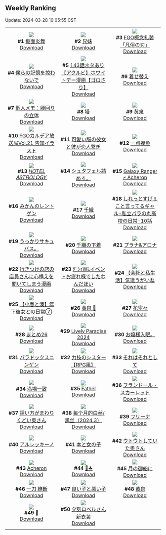 ## Weekly Ranking
Update: 2024-03-28 10:05:55 CST

|      |      |      |
| :----: | :----: | :----: |
| ![](https://i.pixiv.re/c/240x480/img-master/img/2024/03/21/00/00/43/117103109_p0_master1200.jpg)<br>**#1** [仮面炎舞](https://www.pixiv.net/artworks/117103109)<br>[Download](https://i.pixiv.re/img-original/img/2024/03/21/00/00/43/117103109_p0.jpg) | ![](https://i.pixiv.re/c/240x480/img-master/img/2024/03/20/18/16/52/117091845_p0_master1200.jpg)<br>**#2** [兄妹](https://www.pixiv.net/artworks/117091845)<br>[Download](https://i.pixiv.re/img-original/img/2024/03/20/18/16/52/117091845_p0.jpg) | ![](https://i.pixiv.re/c/240x480/img-master/img/2024/03/21/00/01/01/117103150_p0_master1200.jpg)<br>**#3** [FGO概念礼装「凡俗の刃」](https://www.pixiv.net/artworks/117103150)<br>[Download](https://i.pixiv.re/img-original/img/2024/03/21/00/01/01/117103150_p0.png) |
| ![](https://i.pixiv.re/c/240x480/img-master/img/2024/03/20/22/44/51/117100420_p0_master1200.jpg)<br>**#4** [僕らの記憶を掠わないで](https://www.pixiv.net/artworks/117100420)<br>[Download](https://i.pixiv.re/img-original/img/2024/03/20/22/44/51/117100420_p0.jpg) | ![](https://i.pixiv.re/c/240x480/img-master/img/2024/03/21/18/02/26/117119378_p0_master1200.jpg)<br>**#5** [143話ネタあり【アクルビ】ホワイトデー漫画【ゴロさり】](https://www.pixiv.net/artworks/117119378)<br>[Download](https://i.pixiv.re/img-original/img/2024/03/21/18/02/26/117119378_p0.jpg) | ![](https://i.pixiv.re/c/240x480/img-master/img/2024/03/21/00/00/29/117103073_p0_master1200.jpg)<br>**#6** [着せ替え](https://www.pixiv.net/artworks/117103073)<br>[Download](https://i.pixiv.re/img-original/img/2024/03/21/00/00/29/117103073_p0.jpg) |
| ![](https://i.pixiv.re/c/240x480/img-master/img/2024/03/21/06/00/07/117109246_p0_master1200.jpg)<br>**#7** [個人メモ：腰回りの立体](https://www.pixiv.net/artworks/117109246)<br>[Download](https://i.pixiv.re/img-original/img/2024/03/21/06/00/07/117109246_p0.jpg) | ![](https://i.pixiv.re/c/240x480/img-master/img/2024/03/22/07/30/03/117137029_p0_master1200.jpg)<br>**#8** [塔](https://www.pixiv.net/artworks/117137029)<br>[Download](https://i.pixiv.re/img-original/img/2024/03/22/07/30/03/117137029_p0.jpg) | ![](https://i.pixiv.re/c/240x480/img-master/img/2024/03/20/00/00/47/117072303_p0_master1200.jpg)<br>**#9** [黄泉](https://www.pixiv.net/artworks/117072303)<br>[Download](https://i.pixiv.re/img-original/img/2024/03/20/00/00/47/117072303_p0.jpg) |
| ![](https://i.pixiv.re/c/240x480/img-master/img/2024/03/20/16/14/37/117088849_p0_master1200.jpg)<br>**#10** [FGOカルデア放送局Vol.21 告知イラスト](https://www.pixiv.net/artworks/117088849)<br>[Download](https://i.pixiv.re/img-original/img/2024/03/20/16/14/37/117088849_p0.png) | ![](https://i.pixiv.re/c/240x480/img-master/img/2024/03/20/12/00/39/117083858_p0_master1200.jpg)<br>**#11** [可愛い服の彼女と彼が恋人繋ぎ](https://www.pixiv.net/artworks/117083858)<br>[Download](https://i.pixiv.re/img-original/img/2024/03/20/12/00/39/117083858_p0.jpg) | ![](https://i.pixiv.re/c/240x480/img-master/img/2024/03/20/20/12/36/117095183_p0_master1200.jpg)<br>**#12** [一点摸鱼](https://www.pixiv.net/artworks/117095183)<br>[Download](https://i.pixiv.re/img-original/img/2024/03/20/20/12/36/117095183_p0.jpg) |
| ![](https://i.pixiv.re/c/240x480/img-master/img/2024/03/21/00/02/04/117103261_p0_master1200.jpg)<br>**#13** [𝐻𝑂𝑇𝐸𝐿 𝐴𝑆𝑇𝑅𝑂𝐿𝑂𝐺𝑌](https://www.pixiv.net/artworks/117103261)<br>[Download](https://i.pixiv.re/img-original/img/2024/03/21/00/02/04/117103261_p0.jpg) | ![](https://i.pixiv.re/c/240x480/img-master/img/2024/03/21/09/35/19/117111828_p0_master1200.jpg)<br>**#14** [シュタフェル詰め４。](https://www.pixiv.net/artworks/117111828)<br>[Download](https://i.pixiv.re/img-original/img/2024/03/21/09/35/19/117111828_p0.jpg) | ![](https://i.pixiv.re/c/240x480/img-master/img/2024/03/22/12/44/18/117141352_p0_master1200.jpg)<br>**#15** [Galaxy Ranger 🗲 Acheron](https://www.pixiv.net/artworks/117141352)<br>[Download](https://i.pixiv.re/img-original/img/2024/03/22/12/44/18/117141352_p0.jpg) |
| ![](https://i.pixiv.re/c/240x480/img-master/img/2024/03/22/22/13/07/117154146_p0_master1200.jpg)<br>**#16** [みかんのレントゲン](https://www.pixiv.net/artworks/117154146)<br>[Download](https://i.pixiv.re/img-original/img/2024/03/22/22/13/07/117154146_p0.jpg) | ![](https://i.pixiv.re/c/240x480/img-master/img/2024/03/22/19/50/52/117149626_p0_master1200.jpg)<br>**#17** [千織](https://www.pixiv.net/artworks/117149626)<br>[Download](https://i.pixiv.re/img-original/img/2024/03/22/19/50/52/117149626_p0.jpg) | ![](https://i.pixiv.re/c/240x480/img-master/img/2024/03/21/00/02/23/117103297_p0_master1200.jpg)<br>**#18** [しれっとすげぇこと言ってるギャル-私立パラの丸高校の日常-10話](https://www.pixiv.net/artworks/117103297)<br>[Download](https://i.pixiv.re/img-original/img/2024/03/21/00/02/23/117103297_p0.jpg) |
| ![](https://i.pixiv.re/c/240x480/img-master/img/2024/03/21/01/20/06/117105747_p0_master1200.jpg)<br>**#19** [うっかりサキュバス。](https://www.pixiv.net/artworks/117105747)<br>[Download](https://i.pixiv.re/img-original/img/2024/03/21/01/20/06/117105747_p0.jpg) | ![](https://i.pixiv.re/c/240x480/img-master/img/2024/03/21/18/15/12/117119942_p0_master1200.jpg)<br>**#20** [千織の下着](https://www.pixiv.net/artworks/117119942)<br>[Download](https://i.pixiv.re/img-original/img/2024/03/21/18/15/12/117119942_p0.png) | ![](https://i.pixiv.re/c/240x480/img-master/img/2024/03/20/00/00/50/117072314_p0_master1200.jpg)<br>**#21** [プラナ&アロナ](https://www.pixiv.net/artworks/117072314)<br>[Download](https://i.pixiv.re/img-original/img/2024/03/20/00/00/50/117072314_p0.jpg) |
| ![](https://i.pixiv.re/c/240x480/img-master/img/2024/03/21/00/25/15/117104212_p0_master1200.jpg)<br>**#22** [行きつけの店の店員さんに心構えを聞いてしまう漫画](https://www.pixiv.net/artworks/117104212)<br>[Download](https://i.pixiv.re/img-original/img/2024/03/21/00/25/15/117104212_p0.jpg) | ![](https://i.pixiv.re/c/240x480/img-master/img/2024/03/20/20/38/27/117095989_p0_master1200.jpg)<br>**#23** [ﾀﾞｼｮWLイベントお疲れ様でしたわんだほい](https://www.pixiv.net/artworks/117095989)<br>[Download](https://i.pixiv.re/img-original/img/2024/03/20/20/38/27/117095989_p0.jpg) | ![](https://i.pixiv.re/c/240x480/img-master/img/2024/03/22/12/00/11/117140584_p0_master1200.jpg)<br>**#24** [【会社と私生活】気遣うがいね](https://www.pixiv.net/artworks/117140584)<br>[Download](https://i.pixiv.re/img-original/img/2024/03/22/12/00/11/117140584_p0.jpg) |
| ![](https://i.pixiv.re/c/240x480/img-master/img/2024/03/21/12/00/16/117113689_p0_master1200.jpg)<br>**#25** [【小春と湊】年下彼女との日常⑦](https://www.pixiv.net/artworks/117113689)<br>[Download](https://i.pixiv.re/img-original/img/2024/03/21/12/00/16/117113689_p0.png) | ![](https://i.pixiv.re/c/240x480/img-master/img/2024/03/21/22/44/46/117127618_p0_master1200.jpg)<br>**#26** [黄泉 🌹](https://www.pixiv.net/artworks/117127618)<br>[Download](https://i.pixiv.re/img-original/img/2024/03/21/22/44/46/117127618_p0.jpg) | ![](https://i.pixiv.re/c/240x480/img-master/img/2024/03/21/01/33/58/117104749_p0_master1200.jpg)<br>**#27** [花寧々](https://www.pixiv.net/artworks/117104749)<br>[Download](https://i.pixiv.re/img-original/img/2024/03/21/01/33/58/117104749_p0.jpg) |
| ![](https://i.pixiv.re/c/240x480/img-master/img/2024/03/21/23/54/00/117129837_p0_master1200.jpg)<br>**#28** [まとめ26](https://www.pixiv.net/artworks/117129837)<br>[Download](https://i.pixiv.re/img-original/img/2024/03/21/23/54/00/117129837_p0.jpg) | ![](https://i.pixiv.re/c/240x480/img-master/img/2024/03/22/21/30/15/117152650_p0_master1200.jpg)<br>**#29** [Lively Paradise 2024](https://www.pixiv.net/artworks/117152650)<br>[Download](https://i.pixiv.re/img-original/img/2024/03/22/21/30/15/117152650_p0.jpg) | ![](https://i.pixiv.re/c/240x480/img-master/img/2024/03/21/07/59/38/117110643_p0_master1200.jpg)<br>**#30** [お嬢様入眠。](https://www.pixiv.net/artworks/117110643)<br>[Download](https://i.pixiv.re/img-original/img/2024/03/21/07/59/38/117110643_p0.jpg) |
| ![](https://i.pixiv.re/c/240x480/img-master/img/2024/03/21/01/14/47/117105619_p0_master1200.jpg)<br>**#31** [パラドックスニンゲン](https://www.pixiv.net/artworks/117105619)<br>[Download](https://i.pixiv.re/img-original/img/2024/03/21/01/14/47/117105619_p0.png) | ![](https://i.pixiv.re/c/240x480/img-master/img/2024/03/22/19/25/36/117148968_p0_master1200.jpg)<br>**#32** [力技のシスター【RPG風】](https://www.pixiv.net/artworks/117148968)<br>[Download](https://i.pixiv.re/img-original/img/2024/03/22/19/25/36/117148968_p0.jpg) | ![](https://i.pixiv.re/c/240x480/img-master/img/2024/03/25/00/50/58/117126572_p0_master1200.jpg)<br>**#33** [それはそれとして](https://www.pixiv.net/artworks/117126572)<br>[Download](https://i.pixiv.re/img-original/img/2024/03/25/00/50/58/117126572_p0.jpg) |
| ![](https://i.pixiv.re/c/240x480/img-master/img/2024/03/21/16/33/13/117117884_p0_master1200.jpg)<br>**#34** [満場一致](https://www.pixiv.net/artworks/117117884)<br>[Download](https://i.pixiv.re/img-original/img/2024/03/21/16/33/13/117117884_p0.jpg) | ![](https://i.pixiv.re/c/240x480/img-master/img/2024/03/21/10/05/32/117112173_p0_master1200.jpg)<br>**#35** [Father](https://www.pixiv.net/artworks/117112173)<br>[Download](https://i.pixiv.re/img-original/img/2024/03/21/10/05/32/117112173_p0.jpg) | ![](https://i.pixiv.re/c/240x480/img-master/img/2024/03/21/07/46/15/117110499_p0_master1200.jpg)<br>**#36** [フランドール・スカーレット](https://www.pixiv.net/artworks/117110499)<br>[Download](https://i.pixiv.re/img-original/img/2024/03/21/07/46/15/117110499_p0.png) |
| ![](https://i.pixiv.re/c/240x480/img-master/img/2024/03/20/00/01/12/117072376_p0_master1200.jpg)<br>**#37** [誘い方がまわりくどい奥さん](https://www.pixiv.net/artworks/117072376)<br>[Download](https://i.pixiv.re/img-original/img/2024/03/20/00/01/12/117072376_p0.jpg) | ![](https://i.pixiv.re/c/240x480/img-master/img/2024/03/21/18/36/19/117118563_p0_master1200.jpg)<br>**#38** [每个月的白丝/黑丝（2024.3）](https://www.pixiv.net/artworks/117118563)<br>[Download](https://i.pixiv.re/img-original/img/2024/03/21/18/36/19/117118563_p0.jpg) | ![](https://i.pixiv.re/c/240x480/img-master/img/2024/03/20/00/01/03/117072356_p0_master1200.jpg)<br>**#39** [フリーナ](https://www.pixiv.net/artworks/117072356)<br>[Download](https://i.pixiv.re/img-original/img/2024/03/20/00/01/03/117072356_p0.png) |
| ![](https://i.pixiv.re/c/240x480/img-master/img/2024/03/20/02/04/56/117075748_p0_master1200.jpg)<br>**#40** [アルレッキーノ](https://www.pixiv.net/artworks/117075748)<br>[Download](https://i.pixiv.re/img-original/img/2024/03/20/02/04/56/117075748_p0.png) | ![](https://i.pixiv.re/c/240x480/img-master/img/2024/03/21/00/00/51/117103126_p0_master1200.jpg)<br>**#41** [本と女の子](https://www.pixiv.net/artworks/117103126)<br>[Download](https://i.pixiv.re/img-original/img/2024/03/21/00/00/51/117103126_p0.png) | ![](https://i.pixiv.re/c/240x480/img-master/img/2024/03/21/00/01/50/117103243_p0_master1200.jpg)<br>**#42** [ウトウトしていた奥さん](https://www.pixiv.net/artworks/117103243)<br>[Download](https://i.pixiv.re/img-original/img/2024/03/21/00/01/50/117103243_p0.jpg) |
| ![](https://i.pixiv.re/c/240x480/img-master/img/2024/03/21/19/01/21/117121062_p0_master1200.jpg)<br>**#43** [Acheron](https://www.pixiv.net/artworks/117121062)<br>[Download](https://i.pixiv.re/img-original/img/2024/03/21/19/01/21/117121062_p0.png) | ![](https://i.pixiv.re/c/240x480/img-master/img/2024/03/21/07/27/59/117110274_p0_master1200.jpg)<br>**#44** [🌷☘](https://www.pixiv.net/artworks/117110274)<br>[Download](https://i.pixiv.re/img-original/img/2024/03/21/07/27/59/117110274_p0.png) | ![](https://i.pixiv.re/c/240x480/img-master/img/2024/03/21/00/00/10/117103007_p0_master1200.jpg)<br>**#45** [月の御船に](https://www.pixiv.net/artworks/117103007)<br>[Download](https://i.pixiv.re/img-original/img/2024/03/21/00/00/10/117103007_p0.png) |
| ![](https://i.pixiv.re/c/240x480/img-master/img/2024/03/20/18/08/17/117091645_p0_master1200.jpg)<br>**#46** [一刀 繚斷](https://www.pixiv.net/artworks/117091645)<br>[Download](https://i.pixiv.re/img-original/img/2024/03/20/18/08/17/117091645_p0.png) | ![](https://i.pixiv.re/c/240x480/img-master/img/2024/03/22/20/24/02/117150661_p0_master1200.jpg)<br>**#47** [良い子と悪い子](https://www.pixiv.net/artworks/117150661)<br>[Download](https://i.pixiv.re/img-original/img/2024/03/22/20/24/02/117150661_p0.png) | ![](https://i.pixiv.re/c/240x480/img-master/img/2024/03/20/00/00/27/117072248_p0_master1200.jpg)<br>**#48** [黄泉](https://www.pixiv.net/artworks/117072248)<br>[Download](https://i.pixiv.re/img-original/img/2024/03/20/00/00/27/117072248_p0.jpg) |
| ![](https://i.pixiv.re/c/240x480/img-master/img/2024/03/21/00/06/00/117103529_p0_master1200.jpg)<br>**#49** [🎈](https://www.pixiv.net/artworks/117103529)<br>[Download](https://i.pixiv.re/img-original/img/2024/03/21/00/06/00/117103529_p0.png) | ![](https://i.pixiv.re/c/240x480/img-master/img/2024/03/21/07/58/36/117110630_p0_master1200.jpg)<br>**#50** [夕刻ロベルさん新衣装](https://www.pixiv.net/artworks/117110630)<br>[Download](https://i.pixiv.re/img-original/img/2024/03/21/07/58/36/117110630_p0.jpg) |
|      |
